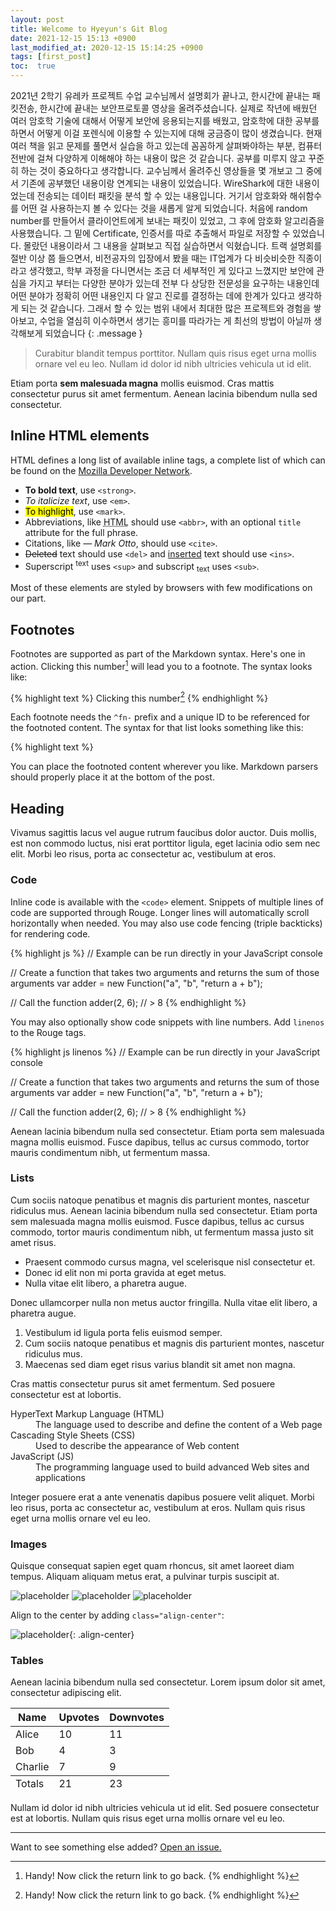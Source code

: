 ```yaml
---
layout: post
title: Welcome to Hyeyun's Git Blog
date: 2021-12-15 15:13 +0900
last_modified_at: 2020-12-15 15:14:25 +0900
tags: [first_post]
toc:  true
---
```

2021년 2학기 유레카 프로젝트 수업 
교수님께서 설명회가 끝나고, 한시간에 끝내는 패킷전송, 한시간에 끝내는
보안프로토콜 영상을 올려주셨습니다. 실제로 작년에 배웠던 여러 암호학
기술에 대해서 어떻게 보안에 응용되는지를 배웠고, 암호학에 대한 공부를
하면서 어떻게 이걸 포렌식에 이용할 수 있는지에 대해 궁금증이 많이
생겼습니다. 현재 여러 책을 읽고 문제를 풀면서 실습을 하고 있는데
꼼꼼하게 살펴봐야하는 부분, 컴퓨터 전반에 걸쳐 다양하게 이해해야 하는
내용이 많은 것 같습니다. 공부를 미루지 않고 꾸준히 하는 것이 중요하다고
생각합니다. 교수님께서 올려주신 영상들을 몇 개보고 그 중에서 기존에
공부했던 내용이랑 연계되는 내용이 있었습니다. WireShark에 대한
내용이었는데 전송되는 데이터 패킷을 분석 할 수 있는 내용입니다. 거기서
암호화와 해쉬함수를 어떤 걸 사용하는지 볼 수 있다는 것을 새롭게 알게
되었습니다. 처음에 random number를 만들어서 클라이언트에게 보내는
패킷이 있었고, 그 후에 암호화 알고리즘을 사용했습니다. 그 밑에
Certificate, 인증서를 따로 추출해서 파일로 저장할 수 있었습니다. 몰랐던
내용이라서 그 내용을 살펴보고 직접 실습하면서 익혔습니다. 트랙 설명회를
절반 이상 쯤 들으면서, 비전공자의 입장에서 봤을 때는 IT업계가 다
비슷비슷한 직종이라고 생각했고, 학부 과정을 다니면서는 조금 더 세부적인
게 있다고 느꼈지만 보안에 관심을 가지고 부터는 다양한 분야가 있는데
전부 다 상당한 전문성을 요구하는 내용인데 어떤 분야가 정확히 어떤
내용인지 다 알고 진로를 결정하는 데에 한계가 있다고 생각하게 되는 것
같습니다. 그래서 할 수 있는 범위 내에서 최대한 많은 프로젝트와 경험을
쌓아보고, 수업을 열심히 이수하면서 생기는 흥미를 따라가는 게 최선의
방법이 아닐까 생각해보게 되었습니다
{: .message }

> Curabitur blandit tempus porttitor. Nullam quis risus eget urna mollis ornare vel eu leo. Nullam id dolor id nibh ultricies vehicula ut id elit.

Etiam porta **sem malesuada magna** mollis euismod. Cras mattis consectetur purus sit amet fermentum. Aenean lacinia bibendum nulla sed consectetur.

## Inline HTML elements

HTML defines a long list of available inline tags, a complete list of which can be found on the [Mozilla Developer Network](https://developer.mozilla.org/en-US/docs/Web/HTML/Element).

- **To bold text**, use `<strong>`.
- *To italicize text*, use `<em>`.
- <mark>To highlight</mark>, use `<mark>`.
- Abbreviations, like <abbr title="HyperText Markup Langage">HTML</abbr> should use `<abbr>`, with an optional `title` attribute for the full phrase.
- Citations, like <cite>&mdash; Mark Otto</cite>, should use `<cite>`.
- <del>Deleted</del> text should use `<del>` and <ins>inserted</ins> text should use `<ins>`.
- Superscript <sup>text</sup> uses `<sup>` and subscript <sub>text</sub> uses `<sub>`.

Most of these elements are styled by browsers with few modifications on our part.

## Footnotes

Footnotes are supported as part of the Markdown syntax. Here's one in action. Clicking this number[^fn-sample_footnote] will lead you to a footnote. The syntax looks like:

{% highlight text %}
Clicking this number[^fn-sample_footnote]
{% endhighlight %}

Each footnote needs the `^fn-` prefix and a unique ID to be referenced for the footnoted content. The syntax for that list looks something like this:

{% highlight text %}
[^fn-sample_footnote]: Handy! Now click the return link to go back.
{% endhighlight %}

You can place the footnoted content wherever you like. Markdown parsers should properly place it at the bottom of the post.

## Heading

Vivamus sagittis lacus vel augue rutrum faucibus dolor auctor. Duis mollis, est non commodo luctus, nisi erat porttitor ligula, eget lacinia odio sem nec elit. Morbi leo risus, porta ac consectetur ac, vestibulum at eros.

### Code

Inline code is available with the `<code>` element. Snippets of multiple lines of code are supported through Rouge. Longer lines will automatically scroll horizontally when needed. You may also use code fencing (triple backticks) for rendering code.

{% highlight js %}
// Example can be run directly in your JavaScript console

// Create a function that takes two arguments and returns the sum of those arguments
var adder = new Function("a", "b", "return a + b");

// Call the function
adder(2, 6);
// > 8
{% endhighlight %}

You may also optionally show code snippets with line numbers. Add `linenos` to the Rouge tags.

{% highlight js linenos %}
// Example can be run directly in your JavaScript console

// Create a function that takes two arguments and returns the sum of those arguments
var adder = new Function("a", "b", "return a + b");

// Call the function
adder(2, 6);
// > 8
{% endhighlight %}

Aenean lacinia bibendum nulla sed consectetur. Etiam porta sem malesuada magna mollis euismod. Fusce dapibus, tellus ac cursus commodo, tortor mauris condimentum nibh, ut fermentum massa.

### Lists

Cum sociis natoque penatibus et magnis dis parturient montes, nascetur ridiculus mus. Aenean lacinia bibendum nulla sed consectetur. Etiam porta sem malesuada magna mollis euismod. Fusce dapibus, tellus ac cursus commodo, tortor mauris condimentum nibh, ut fermentum massa justo sit amet risus.

- Praesent commodo cursus magna, vel scelerisque nisl consectetur et.
- Donec id elit non mi porta gravida at eget metus.
- Nulla vitae elit libero, a pharetra augue.

Donec ullamcorper nulla non metus auctor fringilla. Nulla vitae elit libero, a pharetra augue.

1. Vestibulum id ligula porta felis euismod semper.
2. Cum sociis natoque penatibus et magnis dis parturient montes, nascetur ridiculus mus.
3. Maecenas sed diam eget risus varius blandit sit amet non magna.

Cras mattis consectetur purus sit amet fermentum. Sed posuere consectetur est at lobortis.

<dl>
  <dt>HyperText Markup Language (HTML)</dt>
  <dd>The language used to describe and define the content of a Web page</dd>

  <dt>Cascading Style Sheets (CSS)</dt>
  <dd>Used to describe the appearance of Web content</dd>

  <dt>JavaScript (JS)</dt>
  <dd>The programming language used to build advanced Web sites and applications</dd>
</dl>

Integer posuere erat a ante venenatis dapibus posuere velit aliquet. Morbi leo risus, porta ac consectetur ac, vestibulum at eros. Nullam quis risus eget urna mollis ornare vel eu leo.

### Images

Quisque consequat sapien eget quam rhoncus, sit amet laoreet diam tempus. Aliquam aliquam metus erat, a pulvinar turpis suscipit at.

![placeholder](http://placehold.it/800x400 "Large example image")
![placeholder](http://placehold.it/400x200 "Medium example image")
![placeholder](http://placehold.it/200x200 "Small example image")

Align to the center by adding `class="align-center"`:

![placeholder](http://placehold.it/400x200 "Medium example image"){: .align-center}

### Tables

Aenean lacinia bibendum nulla sed consectetur. Lorem ipsum dolor sit amet, consectetur adipiscing elit.

<table>
  <thead>
    <tr>
      <th>Name</th>
      <th>Upvotes</th>
      <th>Downvotes</th>
    </tr>
  </thead>
  <tfoot>
    <tr>
      <td>Totals</td>
      <td>21</td>
      <td>23</td>
    </tr>
  </tfoot>
  <tbody>
    <tr>
      <td>Alice</td>
      <td>10</td>
      <td>11</td>
    </tr>
    <tr>
      <td>Bob</td>
      <td>4</td>
      <td>3</td>
    </tr>
    <tr>
      <td>Charlie</td>
      <td>7</td>
      <td>9</td>
    </tr>
  </tbody>
</table>

Nullam id dolor id nibh ultricies vehicula ut id elit. Sed posuere consectetur est at lobortis. Nullam quis risus eget urna mollis ornare vel eu leo.

-----

Want to see something else added? <a href="https://github.com/vszhub/not-pure-poole/issues/new">Open an issue.</a>

[^fn-sample_footnote]: Handy! Now click the return link to go back.
